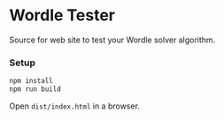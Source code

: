 # Wordle Tester

Source for web site to test your Wordle solver algorithm.

### Setup

```sh
npm install
npm run build
```

Open `dist/index.html` in a browser.
